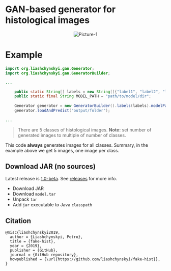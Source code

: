 
# GAN-based generator for histological images
<center><img src="https://i.ibb.co/sW0SY2Y/Picture-1.png" alt="Picture-1" border="0"></center>

# Example

```java
import org.liashchynskyi.gan.Generator;
import org.liashchynskyi.gan.GeneratorBuilder;

...

    public static String[] labels = new String[]{"label1", "label2", "label3", "label4", "label5"}; //for subdirectories in the output folder
    public static final String MODEL_PATH = "path/to/model/dir";
    
    Generator generator = new GeneratorBuilder().labels(labels).modelPath(MODEL_PATH).num(5).build();
    generator.loadAndPredict("output/folder");
        
...
```

> There are 5 classes of histological images.
**Note:** set number of generated images to multiple of number of classes.

This code **always** generates images for all classes. Summary, in the example above we get 5 images, one image per class.

## Download JAR (no sources)

Latest release is [1.0-beta](https://github.com/liashchynskyi/fake-hist/releases/tag/1.0-beta). See [releases](https://github.com/liashchynskyi/fake-hist/releases) for more info. 

* Download JAR
* Download `model.tar`
* Unpack `tar`
* Add `jar` executable to Java `classpath`

## Citation
```
@misc{liashchynskyi2019,
  author = {Liashchynskyi, Petro},
  title = {fake-hist},
  year = {2019},
  publisher = {GitHub},
  journal = {GitHub repository},
  howpublished = {\url{https://github.com/liashchynskyi/fake-hist}},
}
````
